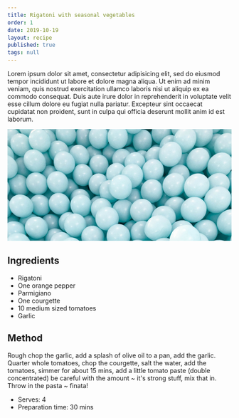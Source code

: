 ```yaml
---
title: Rigatoni with seasonal vegetables
order: 1
date: 2019-10-19
layout: recipe
published: true
tags: null
---
```

Lorem ipsum dolor sit amet, consectetur adipisicing elit, sed do eiusmod tempor incididunt ut labore et dolore magna aliqua. Ut enim ad minim veniam, quis nostrud exercitation ullamco laboris nisi ut aliquip ex ea commodo consequat. Duis aute irure dolor in reprehenderit in voluptate velit esse cillum dolore eu fugiat nulla pariatur. Excepteur sint occaecat cupidatat non proident, sunt in culpa qui officia deserunt mollit anim id est laborum.

![Placeholder](../uploads/placeholder1.jpg "Vegetable Rigatoni")

## Ingredients

* Rigatoni 
* One orange pepper 
* Parmigiano
* One courgette 
* 10 medium sized tomatoes
* Garlic



## Method

Rough chop the garlic, add a splash of olive oil to a pan, add the garlic. Quarter whole tomatoes, chop the courgette, salt the water, add the tomatoes, simmer for about 15 mins, add a little tomato paste (double concentrated) be careful with the amount \~ it's strong stuff, mix that in. Throw in the pasta \~ finata!

* Serves: 4
* Preparation time: 30 mins